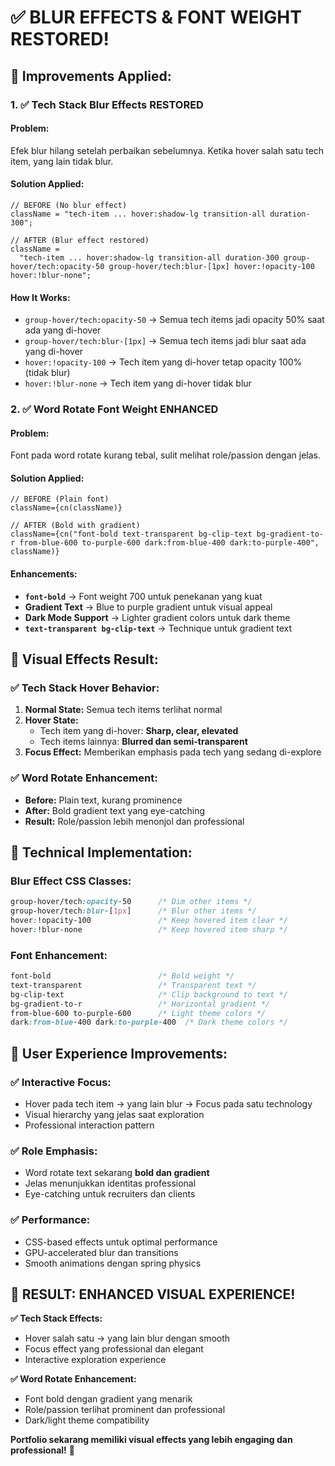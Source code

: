 # ✅ BLUR EFFECTS & FONT WEIGHT RESTORED!

## 🎯 **Improvements Applied:**

### 1. ✅ **Tech Stack Blur Effects RESTORED**

#### **Problem:**

Efek blur hilang setelah perbaikan sebelumnya. Ketika hover salah satu tech item, yang lain tidak blur.

#### **Solution Applied:**

```tsx
// BEFORE (No blur effect)
className = "tech-item ... hover:shadow-lg transition-all duration-300";

// AFTER (Blur effect restored)
className =
  "tech-item ... hover:shadow-lg transition-all duration-300 group-hover/tech:opacity-50 group-hover/tech:blur-[1px] hover:!opacity-100 hover:!blur-none";
```

#### **How It Works:**

- `group-hover/tech:opacity-50` → Semua tech items jadi opacity 50% saat ada yang di-hover
- `group-hover/tech:blur-[1px]` → Semua tech items jadi blur saat ada yang di-hover
- `hover:!opacity-100` → Tech item yang di-hover tetap opacity 100% (tidak blur)
- `hover:!blur-none` → Tech item yang di-hover tidak blur

### 2. ✅ **Word Rotate Font Weight ENHANCED**

#### **Problem:**

Font pada word rotate kurang tebal, sulit melihat role/passion dengan jelas.

#### **Solution Applied:**

```tsx
// BEFORE (Plain font)
className={cn(className)}

// AFTER (Bold with gradient)
className={cn("font-bold text-transparent bg-clip-text bg-gradient-to-r from-blue-600 to-purple-600 dark:from-blue-400 dark:to-purple-400", className)}
```

#### **Enhancements:**

- **`font-bold`** → Font weight 700 untuk penekanan yang kuat
- **Gradient Text** → Blue to purple gradient untuk visual appeal
- **Dark Mode Support** → Lighter gradient colors untuk dark theme
- **`text-transparent bg-clip-text`** → Technique untuk gradient text

## 🎨 **Visual Effects Result:**

### **✅ Tech Stack Hover Behavior:**

1. **Normal State:** Semua tech items terlihat normal
2. **Hover State:**
   - Tech item yang di-hover: **Sharp, clear, elevated**
   - Tech items lainnya: **Blurred dan semi-transparent**
3. **Focus Effect:** Memberikan emphasis pada tech yang sedang di-explore

### **✅ Word Rotate Enhancement:**

- **Before:** Plain text, kurang prominence
- **After:** Bold gradient text yang eye-catching
- **Result:** Role/passion lebih menonjol dan professional

## 🚀 **Technical Implementation:**

### **Blur Effect CSS Classes:**

```css
group-hover/tech:opacity-50      /* Dim other items */
group-hover/tech:blur-[1px]      /* Blur other items */
hover:!opacity-100               /* Keep hovered item clear */
hover:!blur-none                 /* Keep hovered item sharp */
```

### **Font Enhancement:**

```css
font-bold                        /* Bold weight */
text-transparent                 /* Transparent text */
bg-clip-text                     /* Clip background to text */
bg-gradient-to-r                 /* Horizontal gradient */
from-blue-600 to-purple-600      /* Light theme colors */
dark:from-blue-400 dark:to-purple-400  /* Dark theme colors */
```

## 🎯 **User Experience Improvements:**

### **✅ Interactive Focus:**

- Hover pada tech item → yang lain blur → Focus pada satu technology
- Visual hierarchy yang jelas saat exploration
- Professional interaction pattern

### **✅ Role Emphasis:**

- Word rotate text sekarang **bold dan gradient**
- Jelas menunjukkan identitas professional
- Eye-catching untuk recruiters dan clients

### **✅ Performance:**

- CSS-based effects untuk optimal performance
- GPU-accelerated blur dan transitions
- Smooth animations dengan spring physics

## 🎉 **RESULT: ENHANCED VISUAL EXPERIENCE!**

**✅ Tech Stack Effects:**

- Hover salah satu → yang lain blur dengan smooth
- Focus effect yang professional dan elegant
- Interactive exploration experience

**✅ Word Rotate Enhancement:**

- Font bold dengan gradient yang menarik
- Role/passion terlihat prominent dan professional
- Dark/light theme compatibility

**Portfolio sekarang memiliki visual effects yang lebih engaging dan professional!** 🚀
